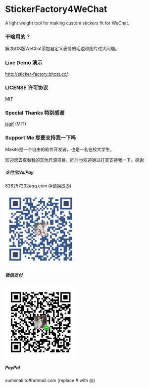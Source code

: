 # StickerFactory4WeChat
A light weight tool for making custom stickers fit for WeChat.

### 干啥用的？
解决iOS版WeChat添加自定义表情的毛边和图片过大问题。

### Live Demo 演示
http://sticker-factory.bitcat.cc/

### LICENSE 许可协议
MIT

### Special Thanks 特别感谢
[jsgif](https://github.com/antimatter15/jsgif) (MIT)

### Support Me 您要支持我一下吗

Makito是一个自由的软件开发者，也是一名在校大学生。

欢迎您去查看我的其他开源项目，同时也欢迎通过打赏支持我一下。感谢

##### 支付宝/AliPay

826257232#qq.com (#请换成@)

<img src="art/aliqr.png" width="230">

##### 微信支付

<img src="art/wechatqr.png" width="230">

##### PayPal

sumimakito#hotmail.com (replace # with @)
